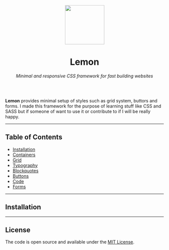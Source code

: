 <div align="center">
  <a href="https://appalaszynski.github.io/lemon/">
    <img src="https://user-images.githubusercontent.com/35331661/40844960-952c4ef4-65b5-11e8-84ee-9ba7715bf6ae.png" width="125px">
  </a>
  <br>
  <h1>Lemon</h1>
  <p>
    <em>Minimal and responsive CSS framework for fast building websites</em>
  </p>
  <p>
    <!-- <a href="https://github.com/appalaszynski/lemon/stargazers">
      <img src="https://img.shields.io/github/stars/appalaszynski/lemon.svg" /> 
    </a> -->
    <!-- <a href="https://github.com/appalaszynski/lemon/blob/master/LICENSE">
      <img src="https://img.shields.io/npm/l/lemon.svg" />
    </a> -->
  </p>
  <br>
  <br>
</div>

**Lemon** provides minimal setup of styles such as grid system, buttors and forms. I made this framework for the purpose of learning stuff like CSS and SASS but if someone of want to use it or contribute to if I will be really happy.

---

## Table of Contents

- [Installation](https://appalaszynski.github.io/lemon/)
- [Containers](https://appalaszynski.github.io/lemon/)
- [Grid](https://appalaszynski.github.io/lemon/)
- [Typography](https://appalaszynski.github.io/lemon/)
- [Blockquotes](https://appalaszynski.github.io/lemon/)
- [Buttons](https://appalaszynski.github.io/lemon/)
- [Code](https://appalaszynski.github.io/lemon/)
- [Forms](https://appalaszynski.github.io/lemon/)

---

## Installation

---

## License

The code is open source and available under the [MIT License](https://github.com/appalaszynski/lemon/blob/master/LICENSE).
